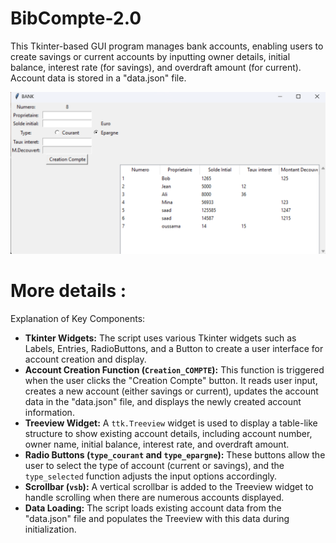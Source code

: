 # BibCompte-2.0
This Tkinter-based GUI program manages bank accounts, enabling users to create savings or current accounts by inputting owner details, initial balance, interest rate (for savings), and overdraft amount (for current). Account data is stored in a "data.json" file.

<img src="scrbank2.png">

# More details :
Explanation of Key Components:
  - **Tkinter Widgets:** The script uses various Tkinter widgets such as Labels, Entries, RadioButtons, and a Button to create a user interface for account creation and display.
  - **Account Creation Function (`Creation_COMPTE`):** This function is triggered when the user clicks the "Creation Compte" button. It reads user input, creates a new account (either savings or current), updates the account data in the "data.json" file, and displays the newly created account information.
  - **Treeview Widget:** A `ttk.Treeview` widget is used to display a table-like structure to show existing account details, including account number, owner name, initial balance, interest rate, and overdraft amount.
  - **Radio Buttons (`type_courant` and `type_epargne`):** These buttons allow the user to select the type of account (current or savings), and the `type_selected` function adjusts the input options accordingly.
  - **Scrollbar (`vsb`):** A vertical scrollbar is added to the Treeview widget to handle scrolling when there are numerous accounts displayed.
  - **Data Loading:** The script loads existing account data from the "data.json" file and populates the Treeview with this data during initialization.
